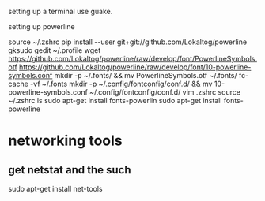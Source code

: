 
setting up a terminal
use guake.


setting up powerline 

source ~/.zshrc
pip install --user git+git://github.com/Lokaltog/powerline
gksudo gedit ~/.profile
wget https://github.com/Lokaltog/powerline/raw/develop/font/PowerlineSymbols.otf https://github.com/Lokaltog/powerline/raw/develop/font/10-powerline-symbols.conf
mkdir -p ~/.fonts/ && mv PowerlineSymbols.otf ~/.fonts/
fc-cache -vf ~/.fonts
mkdir -p ~/.config/fontconfig/conf.d/ && mv 10-powerline-symbols.conf ~/.config/fontconfig/conf.d/
vim .zshrc
source ~/.zshrc
ls
sudo apt-get install fonts-powerlin
sudo apt-get install fonts-powerline


# networking tools
## get netstat and the such
sudo apt-get install net-tools
